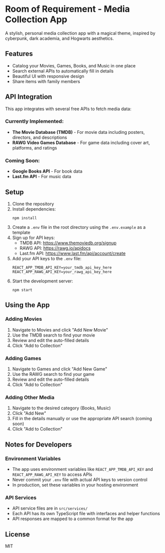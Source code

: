 # Room of Requirement - Media Collection App

A stylish, personal media collection app with a magical theme, inspired by cyberpunk, dark academia, and Hogwarts aesthetics.

## Features

- Catalog your Movies, Games, Books, and Music in one place
- Search external APIs to automatically fill in details
- Beautiful UI with responsive design
- Share items with family members

## API Integration

This app integrates with several free APIs to fetch media data:

### Currently Implemented:

- **The Movie Database (TMDB)** - For movie data including posters, directors, and descriptions
- **RAWG Video Games Database** - For game data including cover art, platforms, and ratings

### Coming Soon:

- **Google Books API** - For book data
- **Last.fm API** - For music data

## Setup

1. Clone the repository
2. Install dependencies:
   ```
   npm install
   ```
3. Create a `.env` file in the root directory using the `.env.example` as a template
4. Sign up for API keys:
   - TMDB API: https://www.themoviedb.org/signup
   - RAWG API: https://rawg.io/apidocs
   - Last.fm API: https://www.last.fm/api/account/create
5. Add your API keys to the `.env` file:
   ```
   REACT_APP_TMDB_API_KEY=your_tmdb_api_key_here
   REACT_APP_RAWG_API_KEY=your_rawg_api_key_here
   ```
6. Start the development server:
   ```
   npm start
   ```

## Using the App

### Adding Movies

1. Navigate to Movies and click "Add New Movie"
2. Use the TMDB search to find your movie
3. Review and edit the auto-filled details
4. Click "Add to Collection"

### Adding Games

1. Navigate to Games and click "Add New Game"
2. Use the RAWG search to find your game
3. Review and edit the auto-filled details
4. Click "Add to Collection"

### Adding Other Media

1. Navigate to the desired category (Books, Music)
2. Click "Add New"
3. Fill in the details manually or use the appropriate API search (coming soon)
4. Click "Add to Collection"

## Notes for Developers

### Environment Variables

- The app uses environment variables like `REACT_APP_TMDB_API_KEY` and `REACT_APP_RAWG_API_KEY` to access APIs
- Never commit your `.env` file with actual API keys to version control
- In production, set these variables in your hosting environment

### API Services

- API service files are in `src/services/`
- Each API has its own TypeScript file with interfaces and helper functions
- API responses are mapped to a common format for the app

## License

MIT
